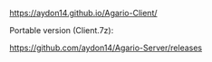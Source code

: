 https://aydon14.github.io/Agario-Client/

Portable version (Client.7z):

https://github.com/aydon14/Agario-Server/releases
